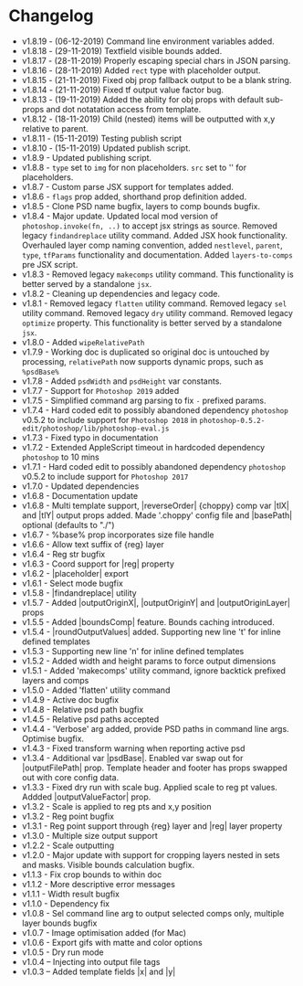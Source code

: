 # Changelog

- v1.8.19 - (06-12-2019) Command line environment variables added.
- v1.8.18 - (29-11-2019) Textfield visible bounds added.
- v1.8.17 - (28-11-2019) Properly escaping special chars in JSON parsing.
- v1.8.16 - (28-11-2019) Added `rect` type with placeholder output.
- v1.8.15 - (21-11-2019) Fixed obj prop fallback output to be a blank string.
- v1.8.14 - (21-11-2019) Fixed tf output value factor bug.
- v1.8.13 - (19-11-2019) Added the ability for obj props with default sub-props and dot notatation access from template.
- v1.8.12 - (18-11-2019) Child (nested) items will be outputted with x,y relative to parent.
- v1.8.11 - (15-11-2019) Testing publish script
- v1.8.10 - (15-11-2019) Updated publish script.
- v1.8.9 - Updated publishing script.
- v1.8.8 - `type` set to `img` for non placeholders. `src` set to '' for placeholders.
- v1.8.7 - Custom parse JSX support for templates added.
- v1.8.6 - `flags` prop added, shorthand prop definition added.
- v1.8.5 - Clone PSD name bugfix, layers to comp bounds bugfix.
- v1.8.4 - Major update. Updated local mod version of `photoshop.invoke(fn, ..)` to accept jsx strings as source. Removed legacy `findandreplace` utility command. Added JSX hook functionality. Overhauled layer comp naming convention, added  `nestlevel`, `parent`, `type`, `tfParams` functionality and documentation. Added `layers-to-comps` pre JSX script.
- v1.8.3 - Removed legacy `makecomps` utility command. This functionality is better served by a standalone `jsx`.
- v1.8.2 - Cleaning up dependencies and legacy code.
- v1.8.1 - Removed legacy `flatten` utility command. Removed legacy `sel` utility command. Removed legacy `dry` utility command. Removed legacy `optimize` property. This functionality is better served by a standalone `jsx`.
- v1.8.0 - Added `wipeRelativePath`
- v1.7.9 - Working doc is duplicated so original doc is untouched by processing, `relativePath` now supports dynamic props, such as `%psdBase%`
- v1.7.8 - Added `psdWidth` and `psdHeight` var constants.
- v1.7.7 - Support for `Photoshop 2019` added
- v1.7.5 - Simplified command arg parsing to fix `-` prefixed params.
- v1.7.4 - Hard coded edit to possibly abandoned dependency `photoshop` v0.5.2 to include support for `Photoshop 2018` in `photoshop-0.5.2-edit/photoshop/lib/photoshop-eval.js`
- v1.7.3 - Fixed typo in documentation
- v1.7.2 - Extended AppleScript timeout in hardcoded dependency `photoshop` to 10 mins
- v1.7.1 - Hard coded edit to possibly abandoned dependency `photoshop` v0.5.2 to include support for `Photoshop 2017`
- v1.7.0 - Updated dependencies
- v1.6.8 - Documentation update
- v1.6.8 - Multi template support,  |reverseOrder| {choppy} comp var |tlX| and |tlY| output props added. Made '.choppy' config file and |basePath| optional (defaults to "./")
- v1.6.7 - %base% prop incorporates size file handle
- v1.6.6 - Allow text suffix of {reg} layer
- v1.6.4 - Reg str bugfix
- v1.6.3 - Coord support for |reg| property
- v1.6.2 - |placeholder| export
- v1.6.1 - Select mode bugfix
- v1.5.8 - |findandreplace| utility
- v1.5.7 - Added |outputOriginX|, |outputOriginY| and |outputOriginLayer| props
- v1.5.5 - Added |boundsComp| feature. Bounds caching introduced.
- v1.5.4 - |roundOutputValues| added. Supporting new line 't' for inline defined templates
- v1.5.3 - Supporting new line 'n' for inline defined templates
- v1.5.2 - Added width and height params to force output dimensions
- v1.5.1 - Added 'makecomps' utility command, ignore backtick prefixed layers and comps
- v1.5.0 - Added 'flatten' utility command
- v1.4.9 - Active doc bugfix
- v1.4.8 - Relative psd path bugfix
- v1.4.5 - Relative psd paths accepted
- v1.4.4 - 'Verbose' arg added, provide PSD paths in command line args. Optimise bugfix.
- v1.4.3 - Fixed transform warning when reporting active psd
- v1.3.4 - Additional var |psdBase|. Enabled var swap out for |outputFilePath| prop. Template
header and footer has props swapped out with core config data.
- v1.3.3 - Fixed dry run with scale bug. Applied scale to reg pt values. Addded
|outputValueFactor| prop.
- v1.3.2 - Scale is applied to reg pts and x,y position
- v1.3.2 - Reg point bugfix
- v1.3.1 - Reg point support through {reg} layer and |reg| layer property
- v1.3.0 - Multiple size output support
- v1.2.2 - Scale outputting
- v1.2.0 - Major update with support for cropping layers nested in sets and masks.
Visible bounds calculation bugfix.
- v1.1.3 - Fix crop bounds to within doc
- v1.1.2 - More descriptive error messages
- v1.1.1 - Width result bugfix
- v1.1.0 - Dependency fix
- v1.0.8 - Sel command line arg to output selected comps only, multiple layer bounds bugfix
- v1.0.7 - Image optimisation added (for Mac)
- v1.0.6 - Export gifs with matte and color options
- v1.0.5 - Dry run mode
- v1.0.4 – Injecting into output file tags
- v1.0.3 – Added template fields |x| and |y|
